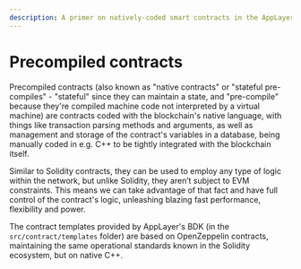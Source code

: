 ```yaml
---
description: A primer on natively-coded smart contracts in the AppLayer ecosystem.
---
```


# Precompiled contracts

Precompiled contracts (also known as "native contracts" or "stateful pre-compiles" - "stateful" since they can maintain a state, and "pre-compile" because they're compiled machine code not interpreted by a virtual machine) are contracts coded with the blockchain's native language, with things like transaction parsing methods and arguments, as well as management and storage of the contract's variables in a database, being manually coded in e.g. C++ to be tightly integrated with the blockchain itself.

Similar to Solidity contracts, they can be used to employ any type of logic within the network, but unlike Solidity, they aren’t subject to EVM constraints. This means we can take advantage of that fact and have full control of the contract's logic, unleashing blazing fast performance, flexibility and power.

The contract templates provided by AppLayer's BDK (in the `src/contract/templates` folder) are based on OpenZeppelin contracts, maintaining the same operational standards known in the Solidity ecosystem, but on native C++.
